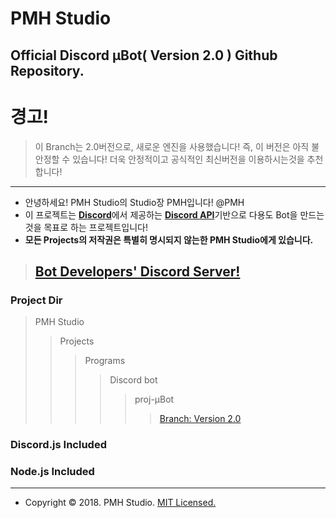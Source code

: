 PMH Studio
=============
Official Discord μBot( Version 2.0 ) Github Repository.
--------------------------------------------------------------

# 경고!
> 이 Branch는 2.0버전으로, 새로운 엔진을 사용했습니다!
> 즉, 이 버전은 아직 불안정할 수 있습니다!
> 더욱 안정적이고 공식적인 최신버전을 이용하시는것을 추천합니다!
------------------------------------------------------------------------------------------------------------------------


- 안녕하세요! PMH Studio의 Studio장 PMH입니다! @PMH
- 이 프로젝트는 [**Discord**](https://discordapp.com)에서 제공하는 [**Discord API**](https://discordapp.com/developers/)기반으로 다용도 Bot을 만드는것을 목표로 하는 프로젝트입니다!
- **모든 Projects의 저작권은 특별히 명시되지 않는한 PMH Studio에게 있습니다.**

> ## [**Bot Developers' Discord Server!**](https://discord.gg/kEnspqB)

### Project Dir
> PMH Studio
>> Projects
>>> Programs
>>>> Discord bot
>>>>> proj-μBot
>>>>>> [Branch: Version 2.0](https://github.com/PMHStudio/DiscordMuBot/branches)

### Discord.js Included
### Node.js Included

-------------------------------------------------------------

- Copyright &copy; 2018. PMH Studio. [MIT Licensed.](https://github.com/PMHStudio/MuBot/LICENSE)
